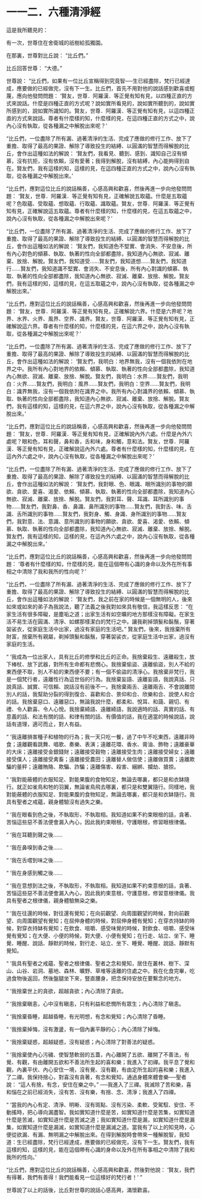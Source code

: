 # 一一二．六種清淨經

這是我所聽見的：

有一次，世尊住在舍衛城的祇樹給孤獨園。

在那裏，世尊對比丘說： “比丘們。”

比丘回答世尊： “大德。”

世尊說： “比丘們，如果有一位比丘宣稱得到究竟智──生已經盡除，梵行已經達成，應要做的已經做完，沒有下一生。比丘們，首先不用對他的說話感到歡喜或輕蔑，應向他發問問題： ‘賢友，世尊．阿羅漢．等正覺有知有見，以四種正直的方式來說話。什麼是四種正直的方式呢？說如實所看見的，說如實所聽到的，說如實所感到的，說如實所識知的。賢友，世尊．阿羅漢．等正覺有知有見，以這四種正直的方式來說話。尊者有什麼樣的知，什麼樣的見，在這四種正直的方式之中，說內心沒有執取，從各種漏之中解脫出來呢？’

“比丘們，一位盡除了所有漏、過著清淨的生活、完成了應做的修行工作、放下了重擔、取得了最高的果證、解除了導致投生的結縛、以圓滿的智慧而得解脫的比丘，會作出這種如法的解說： ‘賢友們，我看見、聽到、感到、識知自己沒有傾慕，沒有抗拒，沒有依賴，沒有愛著；我得到解脫，沒有結縛，內心能夠得到自在。賢友們，我有這樣的知，這樣的見，在這四種正直的方式之中，說內心沒有執取，從各種漏之中解脫出來。’

“比丘們，應對這位比丘的說話稱善，心感高興和歡喜，然後再進一步向他發問問題： ‘賢友，世尊．阿羅漢．等正覺有知有見，正確解說五取蘊。什麼是五取蘊呢？色取蘊、受取蘊、想取蘊、行取蘊、識取蘊。賢友，世尊．阿羅漢．等正覺有知有見，正確解說這五取蘊。尊者有什麼樣的知，什麼樣的見，在這五取蘊之中，說內心沒有執取，從各種漏之中解脫出來呢？’

“比丘們，一位盡除了所有漏、過著清淨的生活、完成了應做的修行工作、放下了重擔、取得了最高的果證、解除了導致投生的結縛、以圓滿的智慧而得解脫的比丘，會作出這種如法的解說： ‘賢友們，我知道色不堅實、會消失、不安息後，所有內心對色的傾慕、執取、執著的性向全部都盡除，我知道內心無欲、寂滅、離棄、放捨、解脫。賢友們，我知道受……賢友們，我知道想……賢友們，我知道行……賢友們，我知道識不堅實、會消失、不安息後，所有內心對識的傾慕、執取、執著的性向全部都盡除，我知道內心無欲、寂滅、離棄、放捨、解脫。賢友們，我有這樣的知，這樣的見，在這五取蘊之中，說內心沒有執取，從各種漏之中解脫出來。’

“比丘們，應對這位比丘的說話稱善，心感高興和歡喜，然後再進一步向他發問問題： ‘賢友，世尊．阿羅漢．等正覺有知有見，正確解說六界。什麼是六界呢？地界、水界、火界、風界、空界、識界。賢友，世尊．阿羅漢．等正覺有知有見，正確解說這六界。尊者有什麼樣的知，什麼樣的見，在這六界之中，說內心沒有執取，從各種漏之中解脫出來呢？’

“比丘們，一位盡除了所有漏、過著清淨的生活、完成了應做的修行工作、放下了重擔、取得了最高的果證、解除了導致投生的結縛、以圓滿的智慧而得解脫的比丘，會作出這種如法的解說： ‘賢友們，我明白：地界無我，沒有一個我依附在地界之中。我所有內心對地界的依賴、傾慕、執取、執著的性向全部都盡除，我知道內心無欲、寂滅、離棄、放捨、解脫。賢友們，我明白：水界……賢友們，我明白：火界……賢友們，我明白：風界……賢友們，我明白：空界……賢友們，我明白：識界無我，沒有一個我依附在識界之中。我所有內心對識界的依賴、傾慕、執取、執著的性向全部都盡除，我知道內心無欲、寂滅、離棄、放捨、解脫。賢友們，我有這樣的知，這樣的見，在這六界之中，說內心沒有執取，從各種漏之中解脫出來。’

“比丘們，應對這位比丘的說話稱善，心感高興和歡喜，然後再進一步向他發問問題： ‘賢友，世尊．阿羅漢．等正覺有知有見，正確解說內外六處。什麼是內外六處呢？眼和色，耳和聲，鼻和香，舌和味，身和觸，意和法。賢友，世尊．阿羅漢．等正覺有知有見，正確解說這內外六處。尊者有什麼樣的知，什麼樣的見，在這內外六處之中，說內心沒有執取，從各種漏之中解脫出來呢？’

“比丘們，一位盡除了所有漏、過著清淨的生活、完成了應做的修行工作、放下了重擔、取得了最高的果證、解除了導致投生的結縛、以圓滿的智慧而得解脫的比丘，會作出這種如法的解說： ‘賢友們，我對眼、色、眼識、眼所識別的事物的願欲、貪欲、愛喜、渴愛、依賴、傾慕、執取、執著的性向全部都盡除，我知道內心無欲、寂滅、離棄、放捨、解脫。賢友們，我對耳、聲、耳識、耳所識別的事物……賢友們，我對鼻、香、鼻識、鼻所識別的事物……賢友們，我對舌、味、舌識、舌所識別的事物……賢友們，我對身、觸、身識、身所識別的事物……賢友們，我對意、法、意識、意所識別的事物的願欲、貪欲、愛喜、渴愛、依賴、傾慕、執取、執著的性向全部都盡除，我知道內心無欲、寂滅、離棄、放捨、解脫。賢友們，我有這樣的知，這樣的見，在這內外六處之中，說內心沒有執取，從各種漏之中解脫出來。’

“比丘們，應對這位比丘的說話稱善，心感高興和歡喜，然後再進一步向他發問問題： ‘尊者有什麼樣的知，什麼樣的見，能在這個帶有心識的身命以及外在所有事相之中清除了我和我所的性向呢？’

“比丘們，一位盡除了所有漏、過著清淨的生活、完成了應做的修行工作、放下了重擔、取得了最高的果證、解除了導致投生的結縛、以圓滿的智慧而得解脫的比丘，會作出這種如法的解說： ‘賢友們，我之前在家的時候是一個無明的人，後來如來或如來的弟子為我說法，聽了法義之後我對如來具有敬信，我這樣反思： “在家生活有很多障礙，是塵垢之道；出家生活有如空曠的地方那樣沒有障礙。在家生活不易生活在圓滿、清淨、如螺那樣潔白的梵行之中。讓我剃掉頭髮和鬍鬚，穿著袈裟衣，從家庭生活中出家，過沒有家庭的生活吧。” 賢友們，後來，我捨棄所有財富，捨棄所有親屬，剃掉頭髮和鬍鬚，穿著袈裟衣，從家庭生活中出家，過沒有家庭的生活。

“ ‘我成為一位出家人，具有比丘的修學和比丘的正命。我捨棄殺生、遠離殺生，放下棒杖、放下武器，對所有生命都有悲憫心。我捨棄偷盜、遠離偷盜，別人不給的東西便不取，別人不給的東西便不要；有一個不偷盜的清淨心。我捨棄非梵行，我是一個梵行者，遠離性行為這世俗的行為。我捨棄妄語、遠離妄語，我說真話、只說真話、誠實、可信賴、說話沒有前後不一。我捨棄兩舌、遠離兩舌、不會說離間別人的話，我幫助分裂的得到復合、喜歡和合、景仰和合、欣樂和合、說使人和合的話。我捨棄惡口、遠離惡口，無論我說什麼，都柔和、悅耳、和藹、親切、有禮、令人歡喜、令人心悅。我捨棄綺語、遠離綺語，我說適時的話、真實的話、有意義的話、和法有關的話、和律有關的話、有價值的話，我在適當的時候說話，說話有道理，適可而止，對人有益。

“ ‘我遠離損害種子和植物的行為；我一天只吃一餐，過了中午不吃東西，遠離非時食；遠離觀看跳舞、唱歌、奏樂、表演；遠離花環、香水、膏油、飾物；遠離豪華的大床；遠離接受金銀錢財；遠離接受穀物；遠離接受生肉；遠離接受婦女；遠離接受僕人；遠離接受禽畜；遠離接受農田；遠離替人做信使；遠離做買賣；遠離欺騙的量秤；遠離賄賂、欺騙、詐騙；遠離傷害、殺害、綑綁、攔劫、搶掠。

“ ‘我對能蔽體的衣服知足、對能果腹的食物知足，無論去哪裏，都只是和衣缽隨行。就正如雀鳥和牠的羽翼，無論雀鳥飛去哪裏，都只是和雙翼隨行。同樣地，我對能蔽體的衣服知足、對能果腹的食物知足，無論去哪裏，都只是和衣缽隨行。我具有聖者之戒蘊，親身體驗沒有過失之樂。

“ ‘我在眼看到色之後，不執取形，不執取相。我知道如果不約束眼根的話，貪著、苦惱這些惡不善法便會漏入內心，因此我約束眼根，守護眼根，修習眼根律儀。

“ ‘我在耳聽到聲之後……

“ ‘我在鼻嗅到香之後……

“ ‘我在舌嚐到味之後……

“ ‘我在身感到觸之後……

“ ‘我在意想到法之後，不執取形，不執取相。我知道如果不約束意根的話，貪著、苦惱這些惡不善法便會漏入內心，因此我約束意根，守護意根，修習意根律儀。我具有聖者之根律儀，親身體驗無染之樂。

“ ‘我在往還的時候，對往還有覺知；在向前觀望、向周圍觀望的時候，對向前觀望、向周圍觀望有覺知；在屈伸身體的時候，對屈伸身體有覺知；在穿衣持缽的時候，對穿衣持缽有覺知；在飲食、咀嚼、感受味覺的時候，對飲食、咀嚼、感受味覺有覺知；在大便、小便的時候，對大便、小便有覺知；在行走、站立、坐下、睡覺、睡醒、說話、靜默的時候，對行走、站立、坐下、睡覺、睡醒、說話、靜默有覺知。

“ ‘我具有聖者之戒蘊、聖者之根律儀、聖者之念和覺知，居住在叢林、樹下、深山、山谷、岩洞、墓地、森林、曠野、草堆等遠離的住處之中。我在化食完畢，吃過食物後返回，然後盤腿坐下來，豎直腰身，把念保持安放在要繫念的地方。

“ ‘我捨棄世上的貪欲，超越貪欲；內心清除了貪欲。

“ ‘我捨棄瞋恚，心中沒有瞋恚，只有利益和悲憫所有眾生；內心清除了瞋恚。

“ ‘我捨棄昏睡，超越昏睡，有光明想，有念和覺知；內心清除了昏睡。

“ ‘我捨棄掉悔，沒有激盪，有一個內裏平靜的心；內心清除了掉悔。

“ ‘我捨棄疑惑，超越疑惑，沒有疑惑；內心清除了對善法的疑惑。

“ ‘我捨棄使內心污穢、使智慧軟弱的五蓋，內心離開了五欲、離開了不善法，有覺、有觀，有由離開五欲和不善法所生起的喜和樂；我進入了初禪。我平息了覺和觀，內裏平伏、內心安住一境，沒有覺、沒有觀，有由定所生起的喜和樂；我進入了二禪。我保持捨心，對喜沒有貪著，有念和覺知，通過身體來體會樂──聖者說： “這人有捨，有念，安住在樂之中。” ──我進入了三禪。我滅除了苦和樂，喜和惱在之前已經消失，沒有苦、沒有樂，有捨、念、清淨；我進入了四禪。

“ ‘當我的內心有定、清淨、明晰、沒有斑點、沒有污染、柔軟、受駕馭、安住、不動搖時，把心導向漏盡智。我如實知道什麼是苦，如實知道什麼是苦集，如實知道什麼是苦滅，如實知道什麼是苦滅之道；我如實知道什麼是漏，如實知道什麼是漏集，如實知道什麼是漏滅，如實知道什麼是漏滅之道。當我有了以上的知見時，心便從欲漏、有漏、無明漏之中解脫出來。在得到解脫時會帶來一種解脫智，我知道：生已經盡除，梵行已經達成，應要做的已經做完，沒有下一生。賢友們，我有這樣的知，這樣的見，能在這個帶有心識的身命以及外在所有事相之中清除了我和我所的性向。’

“比丘們，應對這位比丘的說話稱善，心感高興和歡喜，然後對他說： ‘賢友，我們有得著，我們有善得！我們能看見一位這樣好的梵行者！’ ”

世尊說了以上的話後，比丘對世尊的說話心感高興，滿懷歡喜。 

